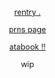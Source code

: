 <p align="center" width="100%"><a href=https://rentry.co/gongji-cheol>rentry .</a>
<p align="center" width="100%"><a href=https://pronouns.cc/@badandcrazy>prns page</a>
<p align="center" width="100%"><a href=https://leedongwook.atabook.org>atabook !!</a>
<p align="center" width="100%">wip
